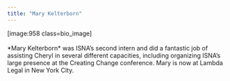 ```yaml
---
title: "Mary Kelterborn"
---
```


[image:958 class=bio_image]<br><br>\*Mary Kelterborn\* was <span class="caps">ISNA</span>’s second intern and did a fantastic job of assisting Cheryl in several different capacities, including organizing <span class="caps">ISNA</span>&#8217;s large presence at the Creating Change conference. Mary is now at Lambda Legal in New York City.<br><br>
